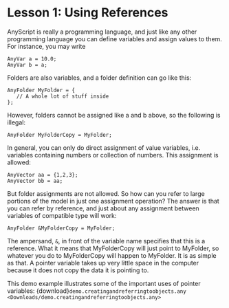# Lesson 1: Using References

AnyScript is really a programming language, and just like any other
programming language you can define variables and assign values to them.
For instance, you may write

```AnyScriptDoc
AnyVar a = 10.0;
AnyVar b = a;
```

Folders are also variables, and a folder definition can go like this:

```AnyScriptDoc
AnyFolder MyFolder = {
   // A whole lot of stuff inside
};
```

However, folders cannot be assigned like a and b above, so the following
is illegal:

```AnyScriptDoc
AnyFolder MyFolderCopy = MyFolder;
```

In general, you can only do direct assignment of value variables, i.e.
variables containing numbers or collection of numbers. This assignment
is allowed:

```AnyScriptDoc
AnyVector aa = {1,2,3};
AnyVector bb = aa;
```

But folder assignments are not allowed. So how can you refer to large
portions of the model in just one assignment operation? The answer is
that you can refer by reference, and just about any assignment between
variables of compatible type will work:

```AnyScriptDoc
AnyFolder &MyFolderCopy = MyFolder;
```

The ampersand, `&`, in front of the variable name specifies that this is
a reference. What it means that MyFolderCopy will just point to
MyFolder, so whatever you do to MyFolderCopy will happen to MyFolder. It
is as simple as that. A pointer variable takes up very little space in
the computer because it does not copy the data it is pointing to.

This demo example illustrates some of the important uses of pointer
variables:
{download}`demo.creatingandreferringtoobjects.any <Downloads/demo.creatingandreferringtoobjects.any>`

